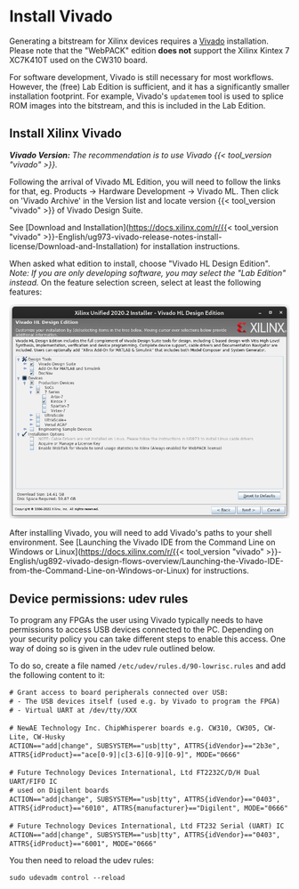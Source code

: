 # Install Vivado

Generating a bitstream for Xilinx devices requires a
[Vivado](https://www.xilinx.com/products/design-tools/vivado.html) installation.
Please note that the "WebPACK" edition __does not__ support the Xilinx Kintex 7
XC7K410T used on the CW310 board.

For software development, Vivado is still necessary for most workflows.
However, the (free) Lab Edition is sufficient, and it has a significantly smaller installation footprint.
For example, Vivado's `updatemem` tool is used to splice ROM images into the bitstream, and this is included in the Lab Edition.

## Install Xilinx Vivado

_**Vivado Version:** The recommendation is to use Vivado {{< tool_version "vivado" >}}._

Following the arrival of Vivado ML Edition, you will need to follow the links for that, eg. Products -> Hardware Development -> Vivado ML.
Then click on 'Vivado Archive' in the Version list and locate version {{< tool_version "vivado" >}} of Vivado Design Suite.

See [Download and
Installation](https://docs.xilinx.com/r/{{< tool_version "vivado" >}}-English/ug973-vivado-release-notes-install-license/Download-and-Installation)
for installation instructions.

When asked what edition to install, choose "Vivado HL Design Edition".
_Note: If you are only developing software, you may select the "Lab Edition" instead._
On the feature selection screen, select at least the following features:

![Vivado features selection screen](features.png)

After installing Vivado, you will need to add Vivado's paths to your shell
environment. See [Launching the Vivado IDE from the Command Line on Windows or
Linux](https://docs.xilinx.com/r/{{< tool_version "vivado" >}}-English/ug892-vivado-design-flows-overview/Launching-the-Vivado-IDE-from-the-Command-Line-on-Windows-or-Linux)
for instructions.

## Device permissions: udev rules

To program any FPGAs the user using Vivado typically needs to have permissions to access USB devices connected to the PC.
Depending on your security policy you can take different steps to enable this access.
One way of doing so is given in the udev rule outlined below.

To do so, create a file named `/etc/udev/rules.d/90-lowrisc.rules` and add the following content to it:

```
# Grant access to board peripherals connected over USB:
# - The USB devices itself (used e.g. by Vivado to program the FPGA)
# - Virtual UART at /dev/tty/XXX

# NewAE Technology Inc. ChipWhisperer boards e.g. CW310, CW305, CW-Lite, CW-Husky
ACTION=="add|change", SUBSYSTEM=="usb|tty", ATTRS{idVendor}=="2b3e", ATTRS{idProduct}=="ace[0-9]|c[3-6][0-9][0-9]", MODE="0666"

# Future Technology Devices International, Ltd FT2232C/D/H Dual UART/FIFO IC
# used on Digilent boards
ACTION=="add|change", SUBSYSTEM=="usb|tty", ATTRS{idVendor}=="0403", ATTRS{idProduct}=="6010", ATTRS{manufacturer}=="Digilent", MODE="0666"

# Future Technology Devices International, Ltd FT232 Serial (UART) IC
ACTION=="add|change", SUBSYSTEM=="usb|tty", ATTRS{idVendor}=="0403", ATTRS{idProduct}=="6001", MODE="0666"
```

You then need to reload the udev rules:

```console
sudo udevadm control --reload
```
